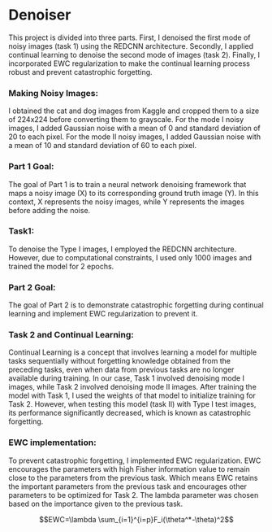 # Denoiser

This project is divided into three parts. First, I denoised the first mode of noisy images (task 1) using the REDCNN architecture. Secondly, I applied continual learning to denoise the second mode of images (task 2). Finally, I incorporated EWC regularization to make the continual learning process robust and prevent catastrophic forgetting.


### Making Noisy Images: 
I obtained the cat and dog images from Kaggle and cropped them to a size of 224x224 before converting them to grayscale. For the mode I noisy images, I added Gaussian noise with a mean of 0 and standard deviation of 20 to each pixel. For the mode II noisy images, I added Gaussian noise with a mean of 10 and standard deviation of 60 to each pixel.

### Part 1 Goal: 
The goal of Part 1 is to train a neural network denoising framework that maps a noisy image (X) to its corresponding ground truth image (Y). In this context, X represents the noisy images, while Y represents the images before adding the noise.

### Task1:
To denoise the Type I images, I employed the REDCNN architecture. However, due to computational constraints, I used only 1000 images and trained the model for 2 epochs.

### Part 2 Goal: 
The goal of Part 2 is to demonstrate catastrophic forgetting during continual learning and implement EWC regularization to prevent it.

### Task 2 and Continual Learning:

Continual Learning is a concept that involves learning a model for multiple tasks sequentially without forgetting knowledge obtained from the preceding tasks, even when data from previous tasks are no longer available during training. In our case, Task 1 involved denoising mode I images, while Task 2 involved denoising mode II images. After training the model with Task 1, I used the weights of that model to initialize training for Task 2. However, when testing this model (task II) with Type I test images, its performance significantly decreased, which is known as catastrophic forgetting.

### EWC implementation: 
To prevent catastrophic forgetting, I implemented EWC regularization. EWC encourages the parameters with high Fisher information value to remain close to the parameters from the previous task.  Which means EWC retains the important parameters from the previous task and encourages other parameters to be optimized for Task 2. The lambda parameter was chosen based on the importance given to the previous task.

$$EWC=\lambda \sum_{i=1}^{i=p}F_i(\theta^*-\theta)^2$$
